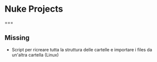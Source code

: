 # Nuke Projects
===

## Missing

* Script per ricreare tutta la struttura delle cartelle e importare i files da un'altra cartella (Linux)

